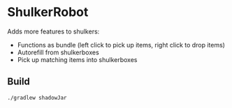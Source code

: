 # ShulkerRobot
Adds more features to shulkers:
- Functions as bundle (left click to pick up items, right click to drop items)
- Autorefill from shulkerboxes
- Pick up matching items into shulkerboxes

## Build
```
./gradlew shadowJar
```
